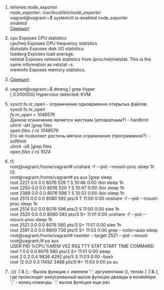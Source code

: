 1. whereis node_exporter<br>
*node_exporter: /usr/local/bin/node_exporter* <br>vagrant@vagrant:~$ systemctl is-enabled node_exporter
<br>*enabled*<br>[Сриншот](https://disk.yandex.ru/i/lgbOPtysNTrk2Q) 
2. cpu	Exposes CPU statistics<br>
cpufreq	Exposes CPU frequency statistics<br>
diskstats	Exposes disk I/O statistics.<br>
loadavg	Exposes load average.<br>
netstat	Exposes network statistics from /proc/net/netstat. This is the same information as netstat -s.<br>
meminfo	Exposes memory statistics.<br>

3. [Сриншот](https://disk.yandex.ru/i/-oeJmyyhxJB6AA)
4. vagrant@vagrant:~$ dmesg | grep Hyper<br>
[    0.000000] Hypervisor detected: KVM
5. sysctl fs.nr_open - ограничение одноврменно открытых файлов.<br>sysctl fs.nr_open
<br>*fs.nr_open = 1048576*<br>Данное оганичение является жестким (аппаратным?) - hardlimit<br>ulimit -aH |grep files<br>
*open files                      (-n) 1048576*<br>Его не позволяет достичь мягкое ограничение (программное?) - softlimit<br>ulimit -aS |grep files
<br>*open files                      (-n) 1024*
6. t1:<br>root@vagrant:/home/vagrant# unshare -f --pid --mount-proc sleep 1h<br>
t2:<br>root@vagrant:/home/vagrant# ps aux |grep sleep<br>
root        2221  0.0  0.0   8076   528 ?        S    10:46   0:00 /bin sleep 1h<br>
root        2250  0.0  0.0   8076   520 ?        S    10:47   0:00 /bin sleep 1h<br>
root        2388  0.0  0.0   8076   596 ?        S    10:52   0:00 /bin sleep 1h<br>
root        2513  0.0  0.0   8080   592 pts/3    T    11:00   0:00 unshare -f --pid --mount-proc sleep 1h<br>
root        2514  0.0  0.0   8076   596 pts/3    S    11:00   0:00 slee  1h<br>
root        2520  0.0  0.0   8080   592 pts/3    S+   11:01   0:00 unshare -f --pid --mount-proc sleep 1h<br>
root        2521  0.0  0.0   8076   580 pts/3    S+   11:01   0:00 slee  1h<br>
root        2591  0.0  0.0   8900   736 pts/5    S+   11:03   0:00 grep --color=auto sleep<br>
root@vagrant:/home/vagrant# nsenter --target 2521 --pid --mount<br>
root@vagrant:/# ps aux<br>
USER         PID %CPU %MEM    VSZ   RSS TTY      STAT START   TIME COMMAND<br>
root           1  0.0  0.0   8076   580 pts/3    S+   11:01   0:00 sleep<br>
root           2  0.2  0.4   9836  4292 pts/5    S    11:03   0:00 -bash<br>
root          12  0.0  0.3  11492  3488 pts/5    R+   11:03   0:00 ps au<br>
7. :(){ :|:& };: -Вызов функции с именем ':', аргументами (), телом { :|:& }, где происходит рекусривыный вызов функции дважды в конвейере. ';' - конец команды. ':' вызов функции еще раз